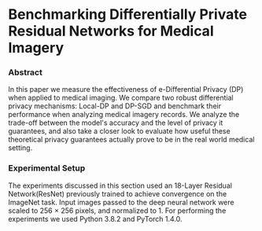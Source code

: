 # Benchmarking Differentially Private Residual Networks for Medical Imagery

### Abstract
In this paper we measure the effectiveness of e-Differential Privacy (DP) when applied to medical imaging. 
We compare two robust differential privacy mechanisms: Local-DP and DP-SGD and benchmark their performance when analyzing medical imagery records. 
We analyze the trade-off between the model's accuracy and the level of privacy it guarantees, and also take a closer look to evaluate how useful these theoretical privacy guarantees actually prove to be in the real world medical setting.

### Experimental Setup
The experiments discussed in this section used an 18-Layer Residual Network(ResNet) previously trained to achieve convergence on the ImageNet task. Input images passed to the deep neural network were scaled to 256 × 256 pixels, and normalized to 1. For performing the experiments we used Python 3.8.2 and PyTorch 1.4.0.
